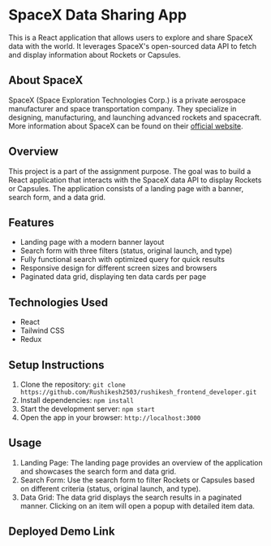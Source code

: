 # SpaceX Data Sharing App
This is a React application that allows users to explore and share SpaceX data with the world. It leverages SpaceX's open-sourced data API to fetch and display information about Rockets or Capsules.

## About SpaceX
SpaceX (Space Exploration Technologies Corp.) is a private aerospace manufacturer and space transportation company. They specialize in designing, manufacturing, and launching advanced rockets and spacecraft. More information about SpaceX can be found on their [official website](https://www.spacex.com).

## Overview
This project is a part of the assignment purpose. The goal was to build a React application that interacts with the SpaceX data API to display Rockets or Capsules. The application consists of a landing page with a banner, search form, and a data grid.

## Features

- Landing page with a modern banner layout
- Search form with three filters (status, original launch, and type)
- Fully functional search with optimized query for quick results
- Responsive design for different screen sizes and browsers
- Paginated data grid, displaying ten data cards per page

## Technologies Used

- React
- Tailwind CSS 
- Redux 

## Setup Instructions

1. Clone the repository: `git clone https://github.com/Rushikesh2503/rushikesh_frontend_developer.git`
2. Install dependencies: `npm install`
3. Start the development server: `npm start`
4. Open the app in your browser: `http://localhost:3000`

## Usage

1. Landing Page: The landing page provides an overview of the application and showcases the search form and data grid.
2. Search Form: Use the search form to filter Rockets or Capsules based on different criteria (status, original launch, and type).
3. Data Grid: The data grid displays the search results in a paginated manner. Clicking on an item will open a popup with detailed item data.

## Deployed Demo Link


